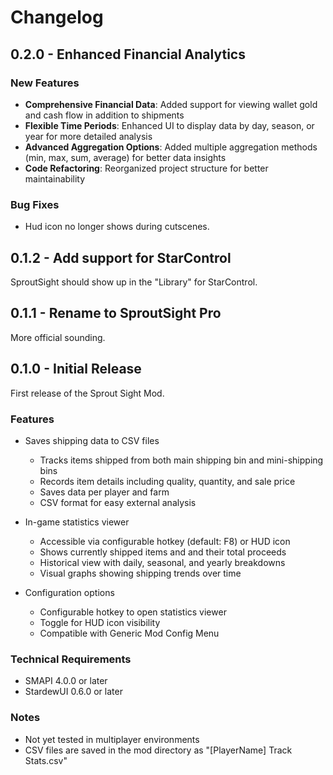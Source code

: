 # Changelog

## 0.2.0 - Enhanced Financial Analytics
### New Features
- **Comprehensive Financial Data**: Added support for viewing wallet gold and cash flow in addition to shipments
- **Flexible Time Periods**: Enhanced UI to display data by day, season, or year for more detailed analysis
- **Advanced Aggregation Options**: Added multiple aggregation methods (min, max, sum, average) for better data insights
- **Code Refactoring**: Reorganized project structure for better maintainability
### Bug Fixes
- Hud icon no longer shows during cutscenes.

## 0.1.2 - Add support for StarControl
SproutSight should show up in the "Library" for StarControl.

## 0.1.1 - Rename to SproutSight Pro
More official sounding.

## 0.1.0 - Initial Release
First release of the Sprout Sight Mod.

### Features
- Saves shipping data to CSV files
  - Tracks items shipped from both main shipping bin and mini-shipping bins
  - Records item details including quality, quantity, and sale price
  - Saves data per player and farm
  - CSV format for easy external analysis

- In-game statistics viewer
  - Accessible via configurable hotkey (default: F8) or HUD icon
  - Shows currently shipped items and and their total proceeds
  - Historical view with daily, seasonal, and yearly breakdowns
  - Visual graphs showing shipping trends over time

- Configuration options
  - Configurable hotkey to open statistics viewer
  - Toggle for HUD icon visibility
  - Compatible with Generic Mod Config Menu

### Technical Requirements
- SMAPI 4.0.0 or later
- StardewUI 0.6.0 or later

### Notes
- Not yet tested in multiplayer environments
- CSV files are saved in the mod directory as "[PlayerName] Track Stats.csv"
